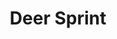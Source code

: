 ---
title: Deer Sprint
developer: Six Socks Software
image: DeerSprint.jpg
link: http://www.kongregate.com/games/nibb13/deer-sprint
windows: http://www.amazon.com/gp/product/B00UF1TR12
amazon: http://www.amazon.com/gp/product/B00U61GXL8
flash: http://www.kongregate.com/games/nibb13/deer-sprint
---